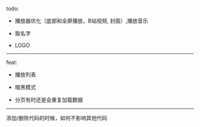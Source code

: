 todo:

- 播放器优化（底部和全屏播放，B站视频, 封面）,播放音乐

- 取名字

- LOGO

---

feat:

- 播放列表

- 暗黑模式

- 分页有时还是会重复加载数据


---

添加/删除代码的时候，如何不影响其他代码
